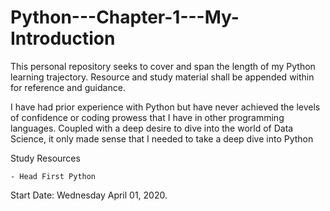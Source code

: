# Python---Chapter-1---My-Introduction
This personal repository seeks to cover and span the length of my Python learning trajectory. Resource and study material shall be appended within for reference and guidance. 

I have had prior experience with Python but have never achieved the levels of confidence or coding prowess that I have in other programming languages. Coupled with a deep desire to dive into the world of Data Science, it only made sense that I needed to take a deep dive into Python 

Study Resources

    - Head First Python

Start Date: Wednesday April 01, 2020. 
